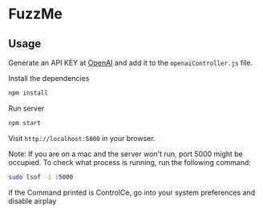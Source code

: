 # FuzzMe



## Usage

Generate an API KEY at [OpenAI](https://beta.openai.com/) and add it to the `openaiController.js` file.

Install the dependencies

```bash
npm install
```

Run server

```bash
npm start
```

Visit `http://localhost:5000` in your browser.

Note: If you are on a mac and the server won't run, port 5000 might be occupied. To check what process is running, run the following command:
```bash
sudo lsof -i :5000
```
if the Command printed is ControlCe, go into your system preferences and disable airplay